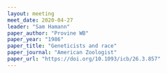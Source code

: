 ```yaml
---
layout: meeting
meet_date: 2020-04-27
leader: "Sam Hamann"
paper_author: "Provine WB"
paper_year: "1986"
paper_title: "Geneticists and race"
paper_journal: "American Zoologist"
paper_url: "https://doi.org/10.1093/icb/26.3.857"
---
```

